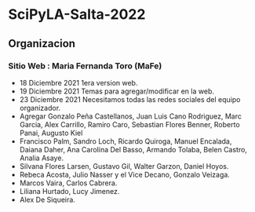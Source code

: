 # SciPyLA-Salta-2022
## Organizacion
### Sitio Web : Maria Fernanda Toro (MaFe)
* 18 Diciembre 2021 1era version web.
* 19 Diciembre 2021 Temas para agregar/modificar en la web.
* 23 Diciembre 2021 Necesitamos todas las redes sociales del equipo organizador.
* Agregar Gonzalo Peña Castellanos, Juan Luis Cano Rodriguez, Marc Garcia, Alex Carrillo, Ramiro Caro, Sebastian Flores Benner, Roberto Panai, Augusto Kiel
* Francisco Palm, Sandro Loch, Ricardo Quiroga, Manuel Encalada, Daiana Daher, Ana Carolina Del Basso, Armando Tolaba, Belen Castro, Analia Asaye.
* Silvana Flores Larsen, Gustavo Gil, Walter Garzon, Daniel Hoyos.
* Rebeca Acosta, Julio Nasser y el Vice Decano, Gonzalo Veizaga.
* Marcos Vaira, Carlos Cabrera.
* Liliana Hurtado, Lucy Jimenez.
* Alex De Siqueira.
